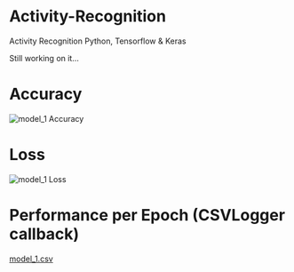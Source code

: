# Activity-Recognition
Activity Recognition Python, Tensorflow &amp; Keras

Still working on it...


# Accuracy

![model_1 Accuracy](https://user-images.githubusercontent.com/31994329/136478387-6fe19607-f596-46c6-8163-e3ac6838189d.png)


# Loss

![model_1 Loss](https://user-images.githubusercontent.com/31994329/136478399-3c3492d6-c1b9-436c-9988-5ad9905b6905.png)


# Performance per Epoch (CSVLogger callback)

[model_1.csv](https://github.com/Ahmed-Fayed/Activity-Recognition/files/7307553/model_1.csv)
